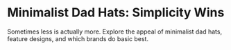# Minimalist Dad Hats: Simplicity Wins

Sometimes less is actually more. Explore the appeal of minimalist dad hats, feature designs, and which brands do basic best.